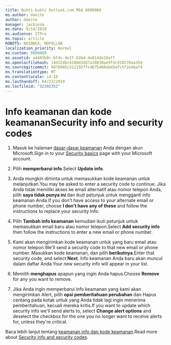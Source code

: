 ```yaml
---
title: Bukti-bukti Outlook.com MSA 8000060
ms.author: daeite
author: daeite
manager: jackiesm
ms.date: 9/14/2018
ms.audience: ITPro
ms.topic: article
ROBOTS: NOINDEX, NOFOLLOW
localization_priority: Normal
ms.custom: 8000060
ms.assetid: a4403b0c-6f4c-4e2f-b3bd-4e814de10aff
ms.openlocfilehash: 14d32dbc4180d3dd7a20830ae9fdc918570aa359
ms.sourcegitcommit: 9d78905c512192ffc4675468abd2efc5f2e4baf4
ms.translationtype: MT
ms.contentlocale: id-ID
ms.lasthandoff: 04/23/2019
ms.locfileid: "32392352"
---
```

# <a name="security-info-and-security-codes"></a><span data-ttu-id="42122-102">Info keamanan dan kode keamanan</span><span class="sxs-lookup"><span data-stu-id="42122-102">Security info and security codes</span></span>

1. <span data-ttu-id="42122-103">Masuk ke halaman [dasar-dasar keamanan](https://account.microsoft.com/security) Anda dengan akun Microsoft.</span><span class="sxs-lookup"><span data-stu-id="42122-103">Sign in to your [Security basics](https://account.microsoft.com/security) page with your Microsoft account.</span></span> 
    
2. <span data-ttu-id="42122-104">Pilih **memperbarui info**.</span><span class="sxs-lookup"><span data-stu-id="42122-104">Select **Update info**.</span></span> 
    
3. <span data-ttu-id="42122-105">Anda mungkin diminta untuk memasukkan kode keamanan untuk melanjutkan.</span><span class="sxs-lookup"><span data-stu-id="42122-105">You may be asked to enter a security code to continue.</span></span> <span data-ttu-id="42122-106">Jika Anda tidak memiliki akses ke email alternatif atau nomor telepon Anda, pilih **saya tidak punya ini** dan ikuti petunjuk untuk mengganti info keamanan Anda.</span><span class="sxs-lookup"><span data-stu-id="42122-106">If you don't have access to your alternate email or phone number, choose **I don't have any of these** and follow the instructions to replace your security info.</span></span> 
    
4. <span data-ttu-id="42122-107">Pilih **Tambah info keamanan** kemudian ikuti petunjuk untuk memasukkan email baru atau nomor telepon.</span><span class="sxs-lookup"><span data-stu-id="42122-107">Select **Add security info** then follow the instructions to enter a new email or phone number.</span></span> 
    
5. <span data-ttu-id="42122-108">Kami akan mengirimkan kode keamanan untuk yang baru email atau nomor telepon.</span><span class="sxs-lookup"><span data-stu-id="42122-108">We'll send a security code to that new email or phone number.</span></span> <span data-ttu-id="42122-109">Masukkan kode keamanan, dan pilih **berikutnya**.</span><span class="sxs-lookup"><span data-stu-id="42122-109">Enter that security code, and select **Next**.</span></span> <span data-ttu-id="42122-110">Info keamanan Anda baru akan muncul dalam daftar Anda.</span><span class="sxs-lookup"><span data-stu-id="42122-110">Your new security info will appear in your list.</span></span> 
    
6. <span data-ttu-id="42122-111">Memilih **menghapus** apapun yang ingin Anda hapus.</span><span class="sxs-lookup"><span data-stu-id="42122-111">Choose **Remove** for any you want to remove.</span></span> 
    
7. <span data-ttu-id="42122-112">Jika Anda ingin memperbarui info keamanan yang kami akan mengirimkan Alert, pilih **opsi pemberitahuan perubahan** dan Hapus centang pada kotak untuk yang Anda tidak lagi ingin menerima pemberitahuan, kecuali mereka kritis.</span><span class="sxs-lookup"><span data-stu-id="42122-112">If you want to update which security info we'll send alerts to, select **Change alert options** and deselect the checkbox for the one you no longer want to receive alerts for, unless they're critical.</span></span> 
    
<span data-ttu-id="42122-113">Baca lebih lanjut tentang [keamanan info dan kode keamanan](https://support.microsoft.com/help/12428/).</span><span class="sxs-lookup"><span data-stu-id="42122-113">Read more about [Security info and security codes](https://support.microsoft.com/help/12428/).</span></span>
  


